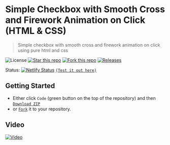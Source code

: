# Simple Checkbox with Smooth Cross and Firework Animation on Click (HTML & CSS)
> Simple checkbox with smooth cross and firework animation on click using pure html and css

![License](https://img.shields.io/npm/l/css-star-rating.svg)
[![Star this repo](https://badgen.net/github/stars/blank-yt/Simple-Checkbox-with-Smooth-Cross-Animation-HTML-CSS-)](https://github.com/blank-yt/Simple-Checkbox-with-Smooth-Cross-Animation-HTML-CSS-/stargazers/)
[![Fork this repo](https://badgen.net/github/forks/blank-yt/Simple-Checkbox-with-Smooth-Cross-Animation-HTML-CSS-)](https://github.com/blank-yt/Simple-Checkbox-with-Smooth-Cross-Animation-HTML-CSS-/fork/)
[![Releases](https://img.shields.io/github/downloads/blank-yt/Simple-Checkbox-with-Smooth-Cross-Animation-HTML-CSS-/total.svg)](https://github.com/blank-yt/Simple-Checkbox-with-Smooth-Cross-Animation-HTML-CSS-/archive/refs/tags/Release.zip)

Status: [![Netlify Status](https://api.netlify.com/api/v1/badges/29bf6db3-4aec-4eb4-8e49-3035820432a0/deploy-status)](https://super-kashata-5b944c.netlify.app/) [`(Test it out here)`](https://super-kashata-5b944c.netlify.app/)

## Getting Started
- Either click `Code` (green button on the top of the repository) and then [`Download ZIP`](https://github.com/blank-yt/Simple-Checkbox-with-Smooth-Cross-Animation-HTML-CSS-/archive/refs/tags/Release.zip)
- or [`Fork`](https://github.com/blank-yt/Simple-Checkbox-with-Smooth-Cross-Animation-HTML-CSS-/fork) it to your repository.

## Video
[![Video](https://img.youtube.com/vi/PslILcP3Mwc/0.jpg)](https://www.youtube.com/watch?v=PslILcP3Mwc)
